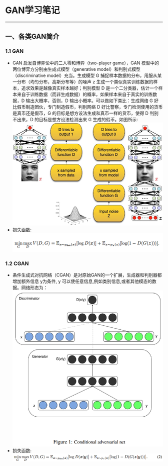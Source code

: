 # GAN学习笔记
***
## 一、各类GAN简介
### 1.1 GAN
* GAN 启发自博弈论中的二人零和博弈（two-player game），GAN 模型中的两位博弈方分别由生成式模型（generative model）和判别式模型（discriminative model）充当。生成模型 G 捕捉样本数据的分布，用服从某一分布（均匀分布，高斯分布等）的噪声 z 生成一个类似真实训练数据的样本，追求效果是越像真实样本越好；判别模型 D 是一个二分类器，估计一个样本来自于训练数据（而非生成数据）的概率，如果样本来自于真实的训练数据，D 输出大概率，否则，D 输出小概率。可以做如下类比：生成网络 G 好比假币制造团伙，专门制造假币，判别网络 D 好比警察，专门检测使用的货币是真币还是假币，G 的目标是想方设法生成和真币一样的货币，使得 D 判别不出来，D 的目标是想方设法检测出来 G 生成的假币。如图所示:  
![GAN.jpg](pics/GAN.jpg)
* 损失函数:  
![GAN_loss.jpg](pics/GAN_loss.png)
### 1.2 CGAN
* 条件生成式对抗网络（CGAN）是对原始GAN的一个扩展，生成器和判别器都增加额外信息 y为条件, y 可以使任意信息,例如类别信息,或者其他模态的数据。网络形态为：  
![pics/CGAN.jpg](pics/CGAN.png)
* 损失函数:  
![CGAN_loss.jpg](pics/CGAN_loss.png)
